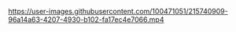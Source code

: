 
https://user-images.githubusercontent.com/100471051/215740909-96a14a63-4207-4930-b102-fa17ec4e7066.mp4

